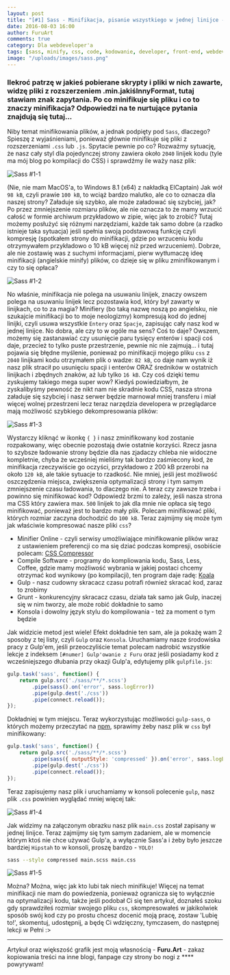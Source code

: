 ```yaml
---
layout: post
title: "[#1] Sass - Minifikacja, pisanie wszystkiego w jednej linijce - słów kilka"
date: 2016-08-03 16:00
author: FuruArt
comments: true
category: Dla webdeveloper'a
tags: [sass, minify, css, code, kodowanie, developer, front-end, webdeveloper, gulp, npm, console, html, konsola, jeden, linijka, one, line, kompresja, compress]
image: "/uploads/images/sass.png"
---
```

### Ilekroć patrzę w jakieś pobierane skrypty i pliki w nich zawarte, widzę pliki z rozszerzeniem .min.jakiśInnyFormat, tutaj stawiam znak zapytania. Po co minifikuje się pliku i co to znaczy minifikacja? Odpowiedzi na te nurtujące pytania znajdują się tutaj...

<!--more-->

Niby temat minifikowania plików, a jednak podpięty pod `Sass`, dlaczego? Spieszę z wyjaśnieniami, ponieważ głównie minifikuje się pliki z rozszerzeniami `.css` lub `.js`. Spytacie pewnie po co? Rozważmy sytuację, że nasz cały styl dla pojedynczej strony zawiera około `2040` linijek kodu (tyle ma mój blog po kompilacji do CSS) i sprawdźmy ile waży nasz plik: 

![Sass #1-1](http://image.prntscr.com/image/27fbbfc3b8f1442b95c13c1715fc9f4f.png)

(Nie, nie mam MacOS'a, to Windows 8.1 (x64) z nakładką ElCaptain) Jak wół `98 kB`, czyli prawie `100 kB`, to wciąż bardzo malutko, ale co to oznacza dla naszej strony? Załaduje się szybko, ale może załadować się szybciej, jak? Po przez zmniejszenie rozmiaru plików, ale nie oznacza to że mamy wrzucić całość w formie archiwum przykładowo w zipie, więc jak to zrobić? Tutaj możemy posłużyć się różnymi narzędziami, każde tak samo dobre (a rzadko istnieje taka sytuacja) jeśli spełnia swoją podstawową funkcję czyli kompresję (spotkałem strony do minifikacji, gdzie po wrzuceniu kodu otrzymywałem przykładowo o 10 kB więcej niż przed wrzuceniem). Dobrze, ale nie zostawię was z suchymi informacjami, pierw wytłumaczę ideę minifikacji (angielskie minify) plików, co dzieje się w pliku zminifikowanym i czy to się opłaca?

![Sass #1-2](http://s2.quickmeme.com/img/0e/0e2d0d53ed6d5ca7ea026a8c6592a7c414ba0e9b7e9aa1a02a851b5a058ddeaf.jpg)

No właśnie, minifikacja nie polega na usuwaniu linijek, znaczy owszem polega na usuwaniu linijek lecz pozostawia kod, który był zawarty w linijkach, co to za magia? Minifiery (bo taką nazwę noszą po angielsku, nie szukajcie minifikacji bo to moje neologizmy) kompresują kod do jednej linijki, czyli usuwa wszystkie `Entery` oraz `Spacje`, zapisując cały nasz kod w jednej linijce. No dobra, ale czy to w ogóle ma sens? Coś to daje? Owszem, możemy się zastanawiać czy usunięcie paru tysięcy enterów i spacji coś daje, przecież to tylko puste przestrzenie, pewnie nic nie zajmują... i tutaj pojawia się błędne myślenie, ponieważ po minifikacji mojego pliku `css` z `2040` linijkami kodu otrzymałem plik o wadze: `82 kB`, co daje nam wynik iż nasz plik stracił po usunięciu spacji i enterów ORAZ średników w ostatnich linijkach i zbędnych znaków, aż lub tylko `16 kB`. Czy coś dzięki temu zyskujemy takiego mega super wow? Kiedyś powiedziałbym, że zyskalibyśmy pewność że nikt nam nie skradnie kodu CSS, nasza strona załaduje się szybciej i nasz serwer będzie marnował mniej transferu i miał więcej wolnej przestrzeni lecz teraz narzędzia developera w przeglądarce mają możliwość szybkiego dekompresowania plików:

![Sass #1-3](http://image.prntscr.com/image/845c2ec5ac1b42bcb49b7469595b1801.png) 

Wystarczy kliknąć w ikonkę `{ }` i nasz zminifikowany kod zostanie rozpakowany, więc obecnie pozostają dwie ostatnie korzyści. Rzecz jasna to szybsze ładowanie strony będzie dla nas zjadaczy chleba nie widoczne kompletnie, chyba że wcześniej mieliśmy tak bardzo zaśmiecony kod, że minifikacja rzeczywiście go oczyści, przykładowo z 200 kB przerobi na około `120 kB`, ale takie sytuacje to rzadkość. Nie mniej, jeśli jest możliwość oszczędzenia miejsca, zwiększenia optymalizacji strony i tym samym zmniejszenie czasu ładowania, to dlaczego nie. A teraz czy zawsze trzeba i powinno się minifikować kod? Odpowiedź brzmi to zależy, jeśli nasza strona ma CSS który zawiera max. `500` linijek to jak dla mnie nie opłaca się tego minifikować, ponieważ jest to bardzo mały plik. Polecam minifikować pliki, których rozmiar zaczyna dochodzić do `100 kB`. Teraz zajmijmy się może tym jak właściwie kompresować nasze pliki `css`? 

* Minifier Online - czyli serwisy umożliwiające minifikowanie plików wraz z ustawieniem preferencji co ma się dziać podczas kompresji, osobiście polecam: [CSS Compressor](http://csscompressor.com/)
* Compile Software - programy do kompliowania kodu, Sass, Less, Coffee, gdzie mamy możliwość wybrania w jakiej postaci chcemy otrzymać kod wynikowy (po kompilacji), ten program daje radę: [Koala](http://koala-app.com/)
* Gulp - nasz cudowny skracacz czasu potrafi również skracać kod, zaraz to zrobimy
* Grunt - konkurencyjny skracacz czasu, działa tak samo jak Gulp, inaczej się w nim tworzy, ale może robić dokładnie to samo
* Konsola i dowolny język stylu do kompilowania - też za moment o tym będzie

Jak widzicie metod jest wiele! Efekt dokładnie ten sam, ale ja pokażę wam 2 sposoby z tej listy, czyli `Gulp` oraz `Konsola`. Uruchamiamy nasze środowiska pracy z Gulp'em, jeśli przeoczyliście temat polecam nadrobić wszystkie lekcje z indeksem `[#numer] Gulp'owanie z Furu` oraz jeśli posiadamy kod z wcześniejszego dłubania przy okazji Gulp'a, edytujemy plik `gulpfile.js`:

```javascript
gulp.task('sass', function() {
    return gulp.src('./sass/**/*.scss')
        .pipe(sass().on('error', sass.logError))
        .pipe(gulp.dest('./css'))
        .pipe(connect.reload());
});
```
Dokładniej w tym miejscu. Teraz wykorzystując możliwości `gulp-sass`, o których możemy przeczytać na [npm](https://www.npmjs.com/package/gulp-sass), sprawimy żeby nasz plik w `css` był minifikowany:

```javascript
gulp.task('sass', function() {
    return gulp.src('./sass/**/*.scss')
        .pipe(sass({ outputStyle: 'compressed' }).on('error', sass.logError))
        .pipe(gulp.dest('./css'))
        .pipe(connect.reload());
});
```

Teraz zapisujemy nasz plik i uruchamiamy w konsoli polecenie `gulp`, nasz plik `.css` powinien wyglądać mniej więcej tak:

![Sass #1-4](http://image.prntscr.com/image/2216f227b6914f47ab1ff476e49cb6dc.png)

Jak widzimy na załączonym obrazku nasz plik `main.css` został zapisany w jednej linijce. Teraz zajmijmy się tym samym zadaniem, ale w momencie którym ktoś nie chce używać Gulp'a, a wyłącznie Sass'a i żeby było jeszcze bardziej `Hipstah` to w konsoli, proszę bardzo - `YOLO!`

```bash
sass --style compressed main.scss main.css
```

![Sass #1-5](http://image.prntscr.com/image/2d65ad9e1f744c41aa8760fe3e80d366.png)

Można? Można, więc jak kto lubi tak niech minifikuje! Więcej na temat minifikacji nie mam do powiedzenia, ponieważ ogranicza się to wyłącznie na optymalizacji kodu, także jeśli podobał Ci się ten artykuł, doznałeś szoku gdy sprawdziłeś rozmiar swojego pliku `css`, skompresowałeś w jakikolwiek sposób swój kod czy po prostu chcesz docenić moją pracę, zostaw 'Lubię to!', skomentuj, udostępnij, a będę Ci wdzięczny, tymczasem, do następnej lekcji w Pełni :>

---

Artykuł oraz większość grafik jest moją własnością - **Furu.Art** - zakaz kopiowania treści na inne blogi, fanpage czy strony bo nogi z **** powyrywam!

